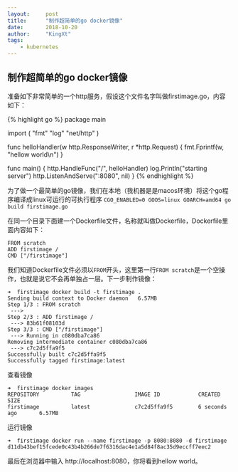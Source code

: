 ```yaml
---
layout:     post		
title:      "制作超简单的go docker镜像"		
date:       2018-10-20	
author:     "KingXt"		
tags:
    - kubernetes
---
```


## 制作超简单的go docker镜像

准备如下非常简单的一个http服务，假设这个文件名字叫做firstimage.go，内容如下：

{% highlight go %}
package main

import (
	"fmt"
	"log"
	"net/http"
)

func helloHandler(w http.ResponseWriter, r *http.Request) {
	fmt.Fprintf(w, "hellow world\n")
}

func main() {
	http.HandleFunc("/", helloHandler)
	log.Println("starting server")
	http.ListenAndServe(":8080", nil)
}
{% endhighlight %}

为了做一个最简单的go镜像，我们在本地（我机器是是macos环境）将这个go程序编译成linux可运行的可执行程序
`CGO_ENABLED=0 GOOS=linux GOARCH=amd64 go build firstimage.go`

在同一个目录下面建一个Dockerfile文件，名称就叫做Dockerfile，Dockerfile里面内容如下：

```
FROM scratch
ADD firstimage /
CMD ["/firstimage"]
```

我们知道Dockerfile文件必须以`FROM`开头，这里第一行`FROM scratch`是一个空操作，也就是说它不会再单独占一层。下一步制作镜像：

```
➜  firstimage docker build -t firstimage .                                
Sending build context to Docker daemon   6.57MB
Step 1/3 : FROM scratch
 ---> 
Step 2/3 : ADD firstimage /
 ---> 83b61f08103d
Step 3/3 : CMD ["/firstimage"]
 ---> Running in c080dba7ca86
Removing intermediate container c080dba7ca86
 ---> c7c2d5ffa9f5
Successfully built c7c2d5ffa9f5
Successfully tagged firstimage:latest
```

查看镜像

```
➜  firstimage docker images
REPOSITORY          TAG                 IMAGE ID            CREATED             SIZE
firstimage          latest              c7c2d5ffa9f5        6 seconds ago       6.57MB
```
运行镜像

```
➜  firstimage docker run --name firstimage -p 8080:8080 -d firstimage
d11db43bef15fcede0c43b4b266de7f6316dac4e1a5d84f8ac35d9eccff7eec2
```

最后在浏览器中输入 http://localhost:8080，你将看到hellow world。
